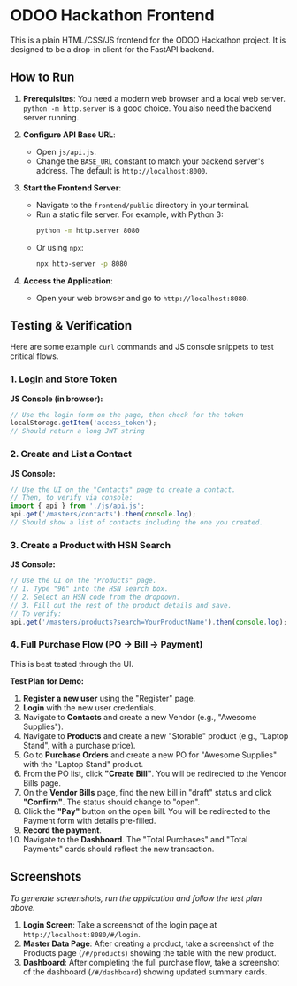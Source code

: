 # ODOO Hackathon Frontend

This is a plain HTML/CSS/JS frontend for the ODOO Hackathon project. It is designed to be a drop-in client for the FastAPI backend.

## How to Run

1.  **Prerequisites**: You need a modern web browser and a local web server. `python -m http.server` is a good choice. You also need the backend server running.

2.  **Configure API Base URL**:
    *   Open `js/api.js`.
    *   Change the `BASE_URL` constant to match your backend server's address. The default is `http://localhost:8000`.

3.  **Start the Frontend Server**:
    *   Navigate to the `frontend/public` directory in your terminal.
    *   Run a static file server. For example, with Python 3:
        ```bash
        python -m http.server 8080
        ```
    *   Or using `npx`:
        ```bash
        npx http-server -p 8080
        ```

4.  **Access the Application**:
    *   Open your web browser and go to `http://localhost:8080`.

## Testing & Verification

Here are some example `curl` commands and JS console snippets to test critical flows.

### 1. Login and Store Token

**JS Console (in browser):**
```javascript
// Use the login form on the page, then check for the token
localStorage.getItem('access_token'); 
// Should return a long JWT string
```

### 2. Create and List a Contact

**JS Console:**
```javascript
// Use the UI on the "Contacts" page to create a contact.
// Then, to verify via console:
import { api } from './js/api.js';
api.get('/masters/contacts').then(console.log);
// Should show a list of contacts including the one you created.
```

### 3. Create a Product with HSN Search

**JS Console:**
```javascript
// Use the UI on the "Products" page.
// 1. Type "96" into the HSN search box.
// 2. Select an HSN code from the dropdown.
// 3. Fill out the rest of the product details and save.
// To verify:
api.get('/masters/products?search=YourProductName').then(console.log);
```

### 4. Full Purchase Flow (PO -> Bill -> Payment)

This is best tested through the UI.

**Test Plan for Demo:**

1.  **Register a new user** using the "Register" page.
2.  **Login** with the new user credentials.
3.  Navigate to **Contacts** and create a new Vendor (e.g., "Awesome Supplies").
4.  Navigate to **Products** and create a new "Storable" product (e.g., "Laptop Stand", with a purchase price).
5.  Go to **Purchase Orders** and create a new PO for "Awesome Supplies" with the "Laptop Stand" product.
6.  From the PO list, click **"Create Bill"**. You will be redirected to the Vendor Bills page.
7.  On the **Vendor Bills** page, find the new bill in "draft" status and click **"Confirm"**. The status should change to "open".
8.  Click the **"Pay"** button on the open bill. You will be redirected to the Payment form with details pre-filled.
9.  **Record the payment**.
10. Navigate to the **Dashboard**. The "Total Purchases" and "Total Payments" cards should reflect the new transaction.

## Screenshots

*To generate screenshots, run the application and follow the test plan above.*

1.  **Login Screen**: Take a screenshot of the login page at `http://localhost:8080/#/login`.
2.  **Master Data Page**: After creating a product, take a screenshot of the Products page (`/#/products`) showing the table with the new product.
3.  **Dashboard**: After completing the full purchase flow, take a screenshot of the dashboard (`/#/dashboard`) showing updated summary cards.
